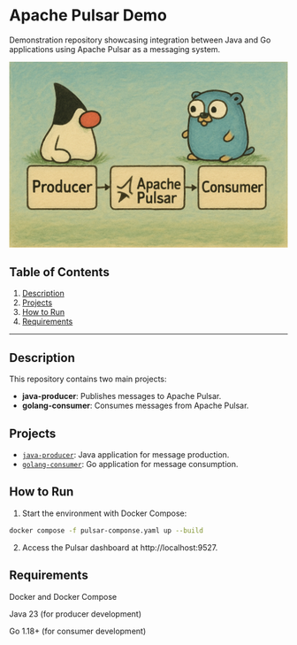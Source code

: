 # Apache Pulsar Demo

Demonstration repository showcasing integration between Java and Go applications using Apache Pulsar as a messaging system.

![img](img/architecture.png)

## Table of Contents

1. [Description](#description)   
2. [Projects](#projects)  
3. [How to Run](#how-to-run)  
4. [Requirements](#requirements)

---

## Description

This repository contains two main projects:
- **java-producer**: Publishes messages to Apache Pulsar.
- **golang-consumer**: Consumes messages from Apache Pulsar.

## Projects

- [`java-producer`](java-producer): Java application for message production.
- [`golang-consumer`](golang-consumer): Go application for message consumption.

## How to Run

1. Start the environment with Docker Compose:
```bash
docker compose -f pulsar-componse.yaml up --build
```

2. Access the Pulsar dashboard at http://localhost:9527.

## Requirements
Docker and Docker Compose

Java 23 (for producer development)

Go 1.18+ (for consumer development)